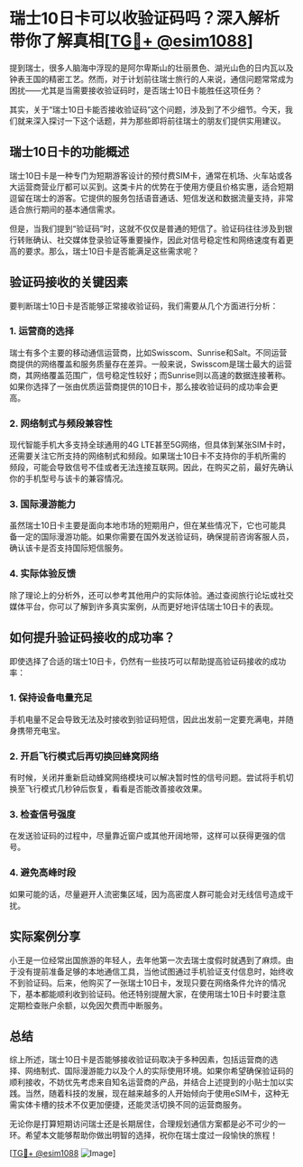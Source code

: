 # 瑞士10日卡可以收验证码吗？深入解析带你了解真相[[TG💪+ @esim1088](https://t.me/s/esim1088)]

提到瑞士，很多人脑海中浮现的是阿尔卑斯山的壮丽景色、湖光山色的日内瓦以及钟表王国的精密工艺。然而，对于计划前往瑞士旅行的人来说，通信问题常常成为困扰——尤其是当需要接收验证码时，是否瑞士10日卡能胜任这项任务？

其实，关于“瑞士10日卡能否接收验证码”这个问题，涉及到了不少细节。今天，我们就来深入探讨一下这个话题，并为那些即将前往瑞士的朋友们提供实用建议。

## 瑞士10日卡的功能概述

瑞士10日卡是一种专门为短期游客设计的预付费SIM卡，通常在机场、火车站或各大运营商营业厅都可以买到。这类卡片的优势在于使用方便且价格实惠，适合短期逗留在瑞士的游客。它提供的服务包括语音通话、短信发送和数据流量支持，非常适合旅行期间的基本通信需求。

但是，当我们提到“验证码”时，这就不仅仅是普通的短信了。验证码往往涉及到银行转账确认、社交媒体登录验证等重要操作，因此对信号稳定性和网络速度有着更高的要求。那么，瑞士10日卡是否能满足这些需求呢？

## 验证码接收的关键因素

要判断瑞士10日卡是否能够正常接收验证码，我们需要从几个方面进行分析：

### 1. **运营商的选择**
瑞士有多个主要的移动通信运营商，比如Swisscom、Sunrise和Salt。不同运营商提供的网络覆盖和服务质量存在差异。一般来说，Swisscom是瑞士最大的运营商，其网络覆盖范围广，信号稳定性较好；而Sunrise则以高速的数据连接著称。如果你选择了一张由优质运营商提供的10日卡，那么接收验证码的成功率会更高。

### 2. **网络制式与频段兼容性**
现代智能手机大多支持全球通用的4G LTE甚至5G网络，但具体到某张SIM卡时，还需要关注它所支持的网络制式和频段。如果瑞士10日卡不支持你的手机所需的频段，可能会导致信号不佳或者无法连接互联网。因此，在购买之前，最好先确认你的手机型号与该卡的兼容情况。

### 3. **国际漫游能力**
虽然瑞士10日卡主要是面向本地市场的短期用户，但在某些情况下，它也可能具备一定的国际漫游功能。如果你需要在国外发送验证码，确保提前咨询客服人员，确认该卡是否支持国际短信服务。

### 4. **实际体验反馈**
除了理论上的分析外，还可以参考其他用户的实际体验。通过查阅旅行论坛或社交媒体平台，你可以了解到许多真实案例，从而更好地评估瑞士10日卡的表现。

## 如何提升验证码接收的成功率？

即使选择了合适的瑞士10日卡，仍然有一些技巧可以帮助提高验证码接收的成功率：

### 1. **保持设备电量充足**
手机电量不足会导致无法及时接收到验证码短信，因此出发前一定要充满电，并随身携带充电宝。

### 2. **开启飞行模式后再切换回蜂窝网络**
有时候，关闭并重新启动蜂窝网络模块可以解决暂时性的信号问题。尝试将手机切换至飞行模式几秒钟后恢复，看看是否能改善接收效果。

### 3. **检查信号强度**
在发送验证码的过程中，尽量靠近窗户或其他开阔地带，这样可以获得更强的信号。

### 4. **避免高峰时段**
如果可能的话，尽量避开人流密集区域，因为高密度人群可能会对无线信号造成干扰。

## 实际案例分享

小王是一位经常出国旅游的年轻人，去年他第一次去瑞士度假时就遇到了麻烦。由于没有提前准备足够的本地通信工具，当他试图通过手机验证支付信息时，始终收不到验证码。后来，他购买了一张瑞士10日卡，发现只要在网络条件允许的情况下，基本都能顺利收到验证码。他还特别提醒大家，在使用瑞士10日卡时要注意定期检查账户余额，以免因欠费而中断服务。

## 总结

综上所述，瑞士10日卡是否能够接收验证码取决于多种因素，包括运营商的选择、网络制式、国际漫游能力以及个人的实际使用环境。如果你希望确保验证码的顺利接收，不妨优先考虑来自知名运营商的产品，并结合上述提到的小贴士加以实践。当然，随着科技的发展，现在越来越多的人开始倾向于使用eSIM卡，这种无需实体卡槽的技术不仅更加便捷，还能灵活切换不同的运营商服务。

无论你是打算短期访问瑞士还是长期居住，合理规划通信方案都是必不可少的一环。希望本文能够帮助你做出明智的选择，祝你在瑞士度过一段愉快的旅程！

[[TG💪+ @esim1088](https://t.me/s/esim1088) ![Image](https://i.postimg.cc/4NQfJmqS/Snipaste-2025-05-13-00-14-12.png)]